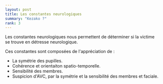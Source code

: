```yaml
---
layout: post
title: Les constantes neurologiques
summary: "Kezako ?"
rank: 3
---
```


Les constantes neurologiques nous permettent de déterminer si la victime se trouve en détresse neurologique.

Ces constantes sont composées de l'appréciation de :
* La symétrie des pupilles.
* Cohérence et orientaiton spatio-temporelle.
* Sensibilité des membres.
* Suspicion d'AVC, par la symétrie et la sensibilité des membres et faciale.